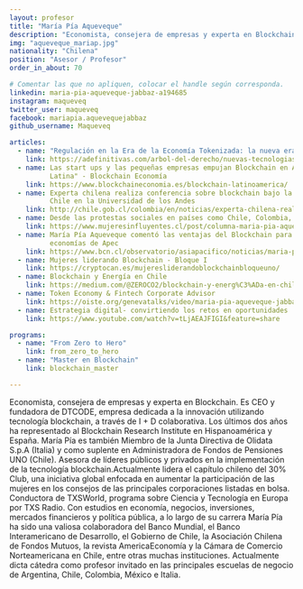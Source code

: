 ```yaml
---
layout: profesor
title: "María Pía Aqueveque"
description: "Economista, consejera de empresas y experta en Blockchain."
img: "aqueveque_mariap.jpg"
nationality: "Chilena"
position: "Asesor / Profesor"
order_in_about: 70

# Comentar las que no apliquen, colocar el handle según corresponda.
linkedin: maria-pia-aqueveque-jabbaz-a194685
instagram: maqueveq
twitter_user: maqueveq
facebook: mariapia.aquevequejabbaz
github_username: Maqueveq

articles:
  - name: "Regulación en la Era de la Economía Tokenizada: la nueva era FinTech"
    link: https://adefinitivas.com/arbol-del-derecho/nuevas-tecnologias/regulacion-en-la-era-de-la-economia-tokeneizada-la-nueva-era-fin-tech-a-cargo-de-dona-maria-pia-aqueveque-jabbaz/
  - name: Las start ups y las pequeñas empresas empujan Blockchain en América
          Latina" - Blockchain Economía
    link: https://www.blockchaineconomia.es/blockchain-latinoamerica/
  - name: Experta chilena realiza conferencia sobre blockchain bajo la Cátedra
          Chile en la Universidad de los Andes
    link: http://chile.gob.cl/colombia/en/noticias/experta-chilena-realiza-conferencia-sobre-blockchain-bajo-la-catedra
  - name: Desde las protestas sociales en países como Chile, Colombia, Hong Kong
    link: https://www.mujeresinfluyentes.cl/post/columna-maria-pia-aqueveque
  - name: María Pía Aqueveque comentó las ventajas del Blockchain para las
          economías de Apec
    link: https://www.bcn.cl/observatorio/asiapacifico/noticias/maria-pia-aqueveque-blockchain-apec
  - name: Mujeres liderando Blockchain - Bloque I
    link: https://cryptocan.es/mujeresliderandoblockchainbloqueuno/
  - name: Blockchain y Energía en Chile
    link: https://medium.com/@ZEROCO2/blockchain-y-energ%C3%ADa-en-chile-51ca5f1bb1b0
  - name: Token Economy & Fintech Corporate Advisor
    link: https://oiste.org/genevatalks/video/maria-pia-aqueveque-jabbaz-token-economy-fintech-corporate-advisor-business-model-regulation/
  - name: Estrategia digital- convirtiendo los retos en oportunidades
    link: https://www.youtube.com/watch?v=tLjAEAJFIGI&feature=share

programs:
  - name: "From Zero to Hero"
    link: from_zero_to_hero
  - name: "Master en Blockchain"
    link: blockchain_master

---
```



Economista, consejera de empresas y experta en Blockchain. Es CEO y fundadora
de DTCODE, empresa dedicada a la innovación utilizando tecnología blockchain, a
través de I + D colaborativa. Los últimos dos años ha representado al
Blockchain Research Institute en Hispanoamérica y España. María Pía es también
Miembro de la Junta Directiva de Olidata S.p.A (Italia) y como suplente en
Administradora de Fondos de Pensiones UNO (Chile). Asesora de líderes públicos
y privados en la implementación de la tecnología blockchain.Actualmente lidera
el capítulo chileno del 30% Club, una iniciativa global enfocada en aumentar la
participación de las mujeres en los consejos de las principales corporaciones
listadas en bolsa. Conductora de TXSWorld, programa sobre Ciencia y Tecnología
en Europa por TXS Radio.
Con estudios en economía, negocios, inversiones, mercados financieros y
política pública, a lo largo de su carrera María Pía ha sido una valiosa
colaboradora del Banco Mundial, el Banco Interamericano de Desarrollo, el
Gobierno de Chile, la Asociación Chilena de Fondos Mutuos, la revista
AmericaEconomía y la Cámara de Comercio Norteamericana en Chile, entre
otras muchas instituciones.
Actualmente dicta cátedra como profesor invitado en las principales escuelas
de negocio de Argentina, Chile, Colombia, México e Italia.
